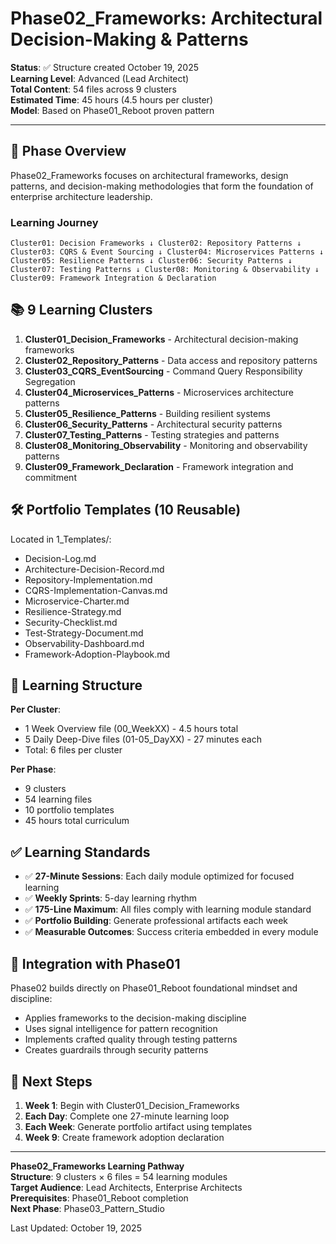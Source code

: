 # Phase02_Frameworks: Architectural Decision-Making & Patterns

**Status**: ✅ Structure created October 19, 2025  
**Learning Level**: Advanced (Lead Architect)  
**Total Content**: 54 files across 9 clusters  
**Estimated Time**: 45 hours (4.5 hours per cluster)  
**Model**: Based on Phase01_Reboot proven pattern

---

## 🎯 Phase Overview

Phase02_Frameworks focuses on architectural frameworks, design patterns, and decision-making methodologies that form the foundation of enterprise architecture leadership.

### Learning Journey

`
Cluster01: Decision Frameworks
    ↓
Cluster02: Repository Patterns
    ↓
Cluster03: CQRS & Event Sourcing
    ↓
Cluster04: Microservices Patterns
    ↓
Cluster05: Resilience Patterns
    ↓
Cluster06: Security Patterns
    ↓
Cluster07: Testing Patterns
    ↓
Cluster08: Monitoring & Observability
    ↓
Cluster09: Framework Integration & Declaration
`

## 📚 9 Learning Clusters

1. **Cluster01_Decision_Frameworks** - Architectural decision-making frameworks
2. **Cluster02_Repository_Patterns** - Data access and repository patterns
3. **Cluster03_CQRS_EventSourcing** - Command Query Responsibility Segregation
4. **Cluster04_Microservices_Patterns** - Microservices architecture patterns
5. **Cluster05_Resilience_Patterns** - Building resilient systems
6. **Cluster06_Security_Patterns** - Architectural security patterns
7. **Cluster07_Testing_Patterns** - Testing strategies and patterns
8. **Cluster08_Monitoring_Observability** - Monitoring and observability patterns
9. **Cluster09_Framework_Declaration** - Framework integration and commitment

## 🛠️ Portfolio Templates (10 Reusable)

Located in  1_Templates/:

- Decision-Log.md
- Architecture-Decision-Record.md
- Repository-Implementation.md
- CQRS-Implementation-Canvas.md
- Microservice-Charter.md
- Resilience-Strategy.md
- Security-Checklist.md
- Test-Strategy-Document.md
- Observability-Dashboard.md
- Framework-Adoption-Playbook.md

## 📖 Learning Structure

**Per Cluster**:
- 1 Week Overview file (00_WeekXX) - 4.5 hours total
- 5 Daily Deep-Dive files (01-05_DayXX) - 27 minutes each
- Total: 6 files per cluster

**Per Phase**:
- 9 clusters
- 54 learning files
- 10 portfolio templates
- 45 hours total curriculum

## ✅ Learning Standards

- ✅ **27-Minute Sessions**: Each daily module optimized for focused learning
- ✅ **Weekly Sprints**: 5-day learning rhythm
- ✅ **175-Line Maximum**: All files comply with learning module standard
- ✅ **Portfolio Building**: Generate professional artifacts each week
- ✅ **Measurable Outcomes**: Success criteria embedded in every module

## 🔗 Integration with Phase01

Phase02 builds directly on Phase01_Reboot foundational mindset and discipline:

- Applies frameworks to the decision-making discipline
- Uses signal intelligence for pattern recognition
- Implements crafted quality through testing patterns
- Creates guardrails through security patterns

## 🚀 Next Steps

1. **Week 1**: Begin with Cluster01_Decision_Frameworks
2. **Each Day**: Complete one 27-minute learning loop
3. **Each Week**: Generate portfolio artifact using templates
4. **Week 9**: Create framework adoption declaration

---

**Phase02_Frameworks Learning Pathway**  
**Structure**: 9 clusters × 6 files = 54 learning modules  
**Target Audience**: Lead Architects, Enterprise Architects  
**Prerequisites**: Phase01_Reboot completion  
**Next Phase**: Phase03_Pattern_Studio

Last Updated: October 19, 2025
